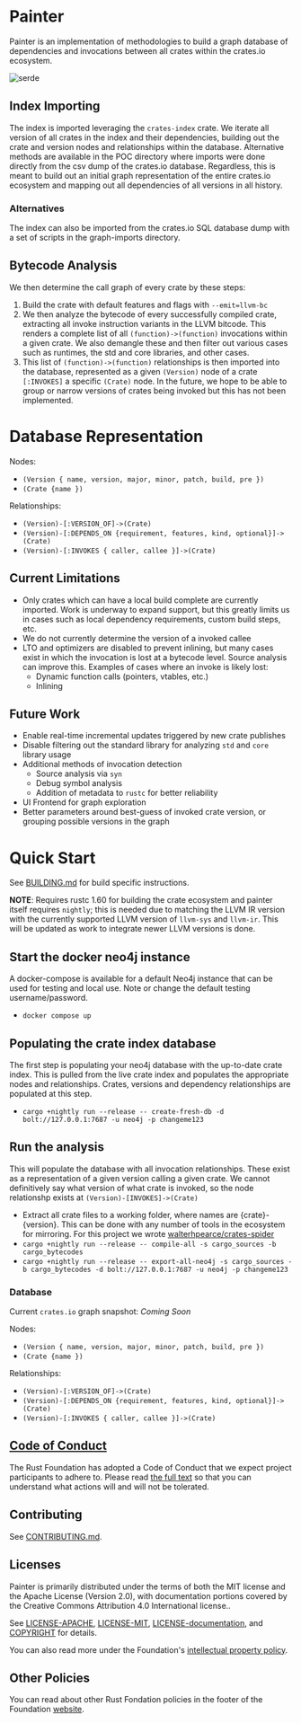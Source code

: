 # Painter

Painter is an implementation of methodologies to build a graph database of dependencies and invocations between all crates within the crates.io ecosystem.

![serde](/poc/serde.png)

## Index Importing
The index is imported leveraging the `crates-index` crate. We iterate all version of
all crates in the index and their dependencies, building out the crate and version
nodes and relationships within the database. Alternative methods are available in the
POC directory where imports were done directly from the csv dump of the crates.io
database. Regardless, this is meant to build out an initial graph representation of
the entire crates.io ecosystem and mapping out all dependencies of all versions in
all history.

### Alternatives
The index can also be imported from the crates.io SQL database dump with a set of scripts
in the graph-imports directory.


## Bytecode Analysis
We then determine the call graph of every crate by these steps:
1. Build the crate with default features and flags with `--emit=llvm-bc`
2. We then analyze the bytecode of every successfully compiled crate, extracting all
   invoke instruction variants in the LLVM bitcode. This renders a complete list of all
   `(function)->(function)` invocations within a given crate. We also demangle these and
   then filter out various cases such as runtimes, the std and core libraries, and other cases.
3. This list of `(function)->(function)` relationships is then imported into the database,
   represented as a given `(Version)` node of a crate `[:INVOKES]` a specific `(Crate)` node.
   In the future, we hope to be able to group or narrow versions of crates being invoked but
   this has not been implemented.

# Database Representation

Nodes:
- `(Version { name, version, major, minor, patch, build, pre })`
- `(Crate {name })`

Relationships:
- `(Version)-[:VERSION_OF]->(Crate)`
- `(Version)-[:DEPENDS_ON {requirement, features, kind, optional}]->(Crate)`
- `(Version)-[:INVOKES { caller, callee }]->(Crate)`

## Current Limitations
- Only crates which can have a local build complete are currently imported. Work is underway to expand support, but this greatly limits us in cases such as local dependency requirements, custom build steps, etc.
- We do not currently determine the version of a invoked callee
- LTO and optimizers are disabled to prevent inlining, but many cases exist in which the invocation is lost at a bytecode level. Source analysis can improve this. Examples of cases where an invoke is likely lost:
    - Dynamic function calls (pointers, vtables, etc.)
    - Inlining

## Future Work
- Enable real-time incremental updates triggered by new crate publishes
- Disable filtering out the standard library for analyzing `std` and `core` library usage
- Additional methods of invocation detection
    - Source analysis via `syn`
    - Debug symbol analysis
    - Addition of metadata to `rustc` for better reliability
- UI Frontend for graph exploration
- Better parameters around best-guess of invoked crate version, or grouping possible versions in the graph

# Quick Start

See [BUILDING.md](BUILDING.md) for build specific instructions.

**NOTE**: Requires rustc 1.60 for building the crate ecosystem and painter itself requires `nightly`; this is needed due to matching the LLVM IR version with the currently 
supported LLVM version of `llvm-sys` and `llvm-ir`. This will be updated as work to integrate newer LLVM versions is done.

## Start the docker neo4j instance
A docker-compose is available for a default Neo4j instance that can be used for testing and local use. 
Note or change the default testing username/password.
- `docker compose up`

## Populating the crate index database
The first step is populating your neo4j database with the up-to-date crate index. This is pulled from the live
crate index and populates the appropriate nodes and relationships. Crates, versions and dependency relationships 
are populated at this step.
- `cargo +nightly run --release -- create-fresh-db -d bolt://127.0.0.1:7687 -u neo4j -p changeme123`

## Run the analysis
This will populate the database with all invocation relationships. These exist as a representation of a given 
version calling a given crate. We cannot definitively say what version of what crate is invoked, so the node relationshp
exists at `(Version)-[INVOKES]->(Crate)`
- Extract all crate files to a working folder, where names are {crate}-{version}. This can be done with any number of tools
in the ecosystem for mirroring. For this project we wrote [walterhpearce/crates-spider](https://github.com/walterhpearce/crates-spider.git)
- `cargo +nightly run --release -- compile-all -s cargo_sources -b cargo_bytecodes`
- `cargo +nightly run --release -- export-all-neo4j -s cargo_sources -b cargo_bytecodes -d bolt://127.0.0.1:7687 -u neo4j -p changeme123` 

### Database 

Current `crates.io` graph snapshot: *Coming Soon*

Nodes:
- `(Version { name, version, major, minor, patch, build, pre })`
- `(Crate {name })`

Relationships:
- `(Version)-[:VERSION_OF]->(Crate)`
- `(Version)-[:DEPENDS_ON {requirement, features, kind, optional}]->(Crate)`
- `(Version)-[:INVOKES { caller, callee }]->(Crate)`

## [Code of Conduct][code-of-conduct]

The Rust Foundation has adopted a Code of Conduct that we expect project 
participants to adhere to. Please read 
[the full text][code-of-conduct]
so that you can understand what actions will and will not be tolerated.

## Contributing

See [CONTRIBUTING.md](CONTRIBUTING.md).

## Licenses

Painter is primarily distributed under the terms of both the MIT license and the
Apache License (Version 2.0), with documentation portions covered by the
Creative Commons Attribution 4.0 International license..

See [LICENSE-APACHE](LICENSE-APACHE), [LICENSE-MIT](LICENSE-MIT), 
[LICENSE-documentation](LICENSE-documentation), and 
[COPYRIGHT](COPYRIGHT) for details.

You can also read more under the Foundation's [intellectual property policy][ip-policy].

## Other Policies

You can read about other Rust Fondation policies in the footer of the Foundation [website][foundation-website].

[rust-foundation]: https://foundation.rust-lang.org/
[media-guide]: https://foundation.rust-lang.org/policies/logo-policy-and-media-guide/
[ip-policy]: https://foundation.rust-lang.org/policies/intellectual-property-policy/
[foundation-website]: https://foundation.rust-lang.org
[code-of-conduct]: https://foundation.rust-lang.org/policies/code-of-conduct/
